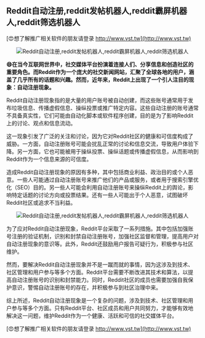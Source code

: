 ## **Reddit自动注册,reddit发帖机器人,reddit霸屏机器人,reddit筛选机器人**

[😍想了解推广相关软件的朋友请登录 http://www.vst.tw](http://www.vst.tw)

 <center><img src="https://vst.tw/MP4/tuiguang/png/7.png" alt="Reddit自动注册,reddit发帖机器人,reddit霸屏机器人,reddit筛选机器人"></center>

**😄在当今互联网世界中，社交媒体平台扮演着连接人们、分享信息和创造社区的重要角色。而Reddit作为一个庞大的社交新闻网站，汇聚了全球各地的用户，涵盖了几乎所有的话题和兴趣。然而，近年来，Reddit上出现了一个引人注目的现象：自动注册现象。**

Reddit自动注册现象指的是大量的用户账号被自动创建，而这些账号通常用于发布垃圾信息、传播虚假信息、操纵投票或推广特定内容。这些自动注册的账号通常不具备真实性，它们可能由自动化脚本或软件程序创建，目的是为了影响Reddit上的讨论、观点和信息流动。

这一现象引发了广泛的关注和讨论，因为它对Reddit社区的健康和可信度构成了威胁。一方面，自动注册账号可能会扰乱正常的讨论和信息交流，导致用户体验下降。另一方面，它也可能被用于操纵投票、操纵话题或传播虚假信息，从而影响到Reddit作为一个信息来源的可信度。

造成Reddit自动注册现象的原因有多种，其中包括商业利益、政治目的或个人恶意。一些人可能通过自动注册账号来推广他们的产品或服务，或者用于搜索引擎优化（SEO）目的。另一些人可能会利用自动注册账号来操纵Reddit上的舆论，影响特定话题的讨论方向或投票结果。还有一些人可能出于个人恶意，试图破坏Reddit社区或追求不当利益。

 <center><img src="https://vst.tw/MP4/tuiguang/png/0.png" alt="Reddit自动注册,reddit发帖机器人,reddit霸屏机器人,reddit筛选机器人"></center>

为了应对Reddit自动注册现象，Reddit平台采取了一系列措施。其中包括加强账号注册的验证机制，识别和封禁自动注册账号，加强社区监督和管理，提高用户对自动注册现象的意识等。此外，Reddit还鼓励用户报告可疑行为，积极参与社区维护。

然而，要解决Reddit自动注册现象并不是一蹴而就的事情，因为这涉及到技术、社区管理和用户参与等多个方面。Reddit平台需要不断改进其技术和算法，以提高自动注册账号的识别和封禁能力。同时，Reddit社区的成员也需要加强自我保护意识，警惕自动注册账号的存在，并积极参与到社区治理中来。

综上所述，Reddit自动注册现象是一个复杂的问题，涉及到技术、社区管理和用户参与等多个方面。只有Reddit平台、社区成员和用户共同努力，才能够有效地解决这一问题，维护Reddit作为一个健康、活跃和可信的社交媒体平台。

[😍想了解推广相关软件的朋友请登录 http://www.vst.tw](http://www.vst.tw)



